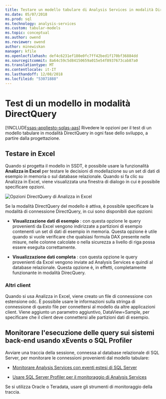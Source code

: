 ```yaml
---
title: Testare un modello tabulare di Analysis Services in modalità DirectQuery | Microsoft Docs
ms.date: 05/07/2018
ms.prod: sql
ms.technology: analysis-services
ms.custom: tabular-models
ms.topic: conceptual
ms.author: owend
ms.reviewer: owend
author: minewiskan
manager: kfile
ms.openlocfilehash: def4c6231ef180e0fc7ff42bed1f170bf36884dd
ms.sourcegitcommit: 8a64c59c5d84150659a015e54f8937673cab87a0
ms.translationtype: MT
ms.contentlocale: it-IT
ms.lasthandoff: 12/08/2018
ms.locfileid: "53071888"
---
```

# <a name="test-a-model-in-directquery-mode"></a>Test di un modello in modalità DirectQuery
[!INCLUDE[ssas-appliesto-sqlas-aas](../../includes/ssas-appliesto-sqlas-aas.md)]
  Rivedere le opzioni per il test di un modello tabulare in modalità DirectQuery in ogni fase dello sviluppo, a partire dalla progettazione.  
  
## <a name="test-in-excel"></a>Testare in Excel 
  
 Quando si progetta il modello in SSDT, è possibile usare la funzionalità **Analizza in Excel** per testare le decisioni di modellazione su un set di dati di esempio in memoria o sul database relazionale.  Quando si fa clic su Analizza in Excel, viene visualizzata una finestra di dialogo in cui è possibile specificare opzioni.
 
 ![Opzioni DirectQuery di Analizza in Excel](../../analysis-services/tabular-models/media/analyze-in-excel-directquery-options.png)
 
 Se la modalità DirectQuery del modello è attiva, è possibile specificare la modalità di connessione DirectQuery, in cui sono disponibili due opzioni:
 - **Visualizzazione dati di esempio** : con questa opzione le query provenienti da Excel vengono indirizzate a partizioni di esempio contenenti un set di dati di esempio in memoria. Questa opzione è utile quando si vuole verificare che qualsiasi formula DAX presente nelle misure, nelle colonne calcolate o nella sicurezza a livello di riga possa essere eseguita correttamente.
 
 - **Visualizzazione dati completa** : con questa opzione le query provenienti da Excel vengono inviate ad Analysis Services e quindi al database relazionale. Questa opzione è, in effetti, completamente funzionante in modalità DirecQuery.
 
 ### <a name="other-clients"></a>Altri client
 Quando si usa Analizza in Excel, viene creato un file di connessione con estensione odc. È possibile usare le informazioni sulla stringa di connessione di questo file per connettersi al modello da altre applicazioni client. Viene aggiunto un parametro aggiuntivo, DataView=Sample, per specificare che il client deve connettersi alle partizioni dati di esempio.  
  
## <a name="monitor-query-execution-on-backend-systems-using-xevents-or-sql-profiler"></a>Monitorare l'esecuzione delle query sui sistemi back-end usando xEvents o SQL Profiler 
 Avviare una traccia della sessione, connessa al database relazionale di SQL Server, per monitorare le connessioni provenienti dal modello tabulare:  
  
-   [Monitorare Analysis Services con eventi estesi di SQL Server](../../analysis-services/instances/monitor-analysis-services-with-sql-server-extended-events.md)  
  
-   [Usare SQL Server Profiler per il monitoraggio di Analysis Services](../../analysis-services/instances/use-sql-server-profiler-to-monitor-analysis-services.md)  
  
 Se si utilizza Oracle o Teradata, usare gli strumenti di monitoraggio della traccia.  
  
  
